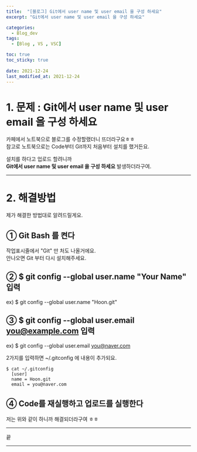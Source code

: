 ```yaml
---
title:  "[블로그] Git에서 user name 및 user email 을 구성 하세요"
excerpt: "Git에서 user name 및 user email 을 구성 하세요"

categories:
  - Blog_dev
tags:
  - [Blog , VS , VSC]

toc: true
toc_sticky: true
 
date: 2021-12-24
last_modified_at: 2021-12-24
---
```


# 1. 문제 : Git에서 user name 및 user email 을 구성 하세요

카페에서 노트북으로 블로그를 수정할랬더니 뜨더라구요ㅎㅎ  
참고로 노트북으로는 Code부터 Git까지 처음부터 설치를 했거든요.  
  
설치를 하다고 업로드 할려니까  
**Git에서 user name 및 user email 을 구성 하세요** 발생하더라구여.

---

# 2. 해결방법

제가 해결한 방법대로 알려드릴게요.  

## ① Git Bash 를 켠다

작업표시줄에서 "Git" 만 처도 나올거에요.  
안나오면 Git 부터 다시 설치해주세요.  

## ② $ git config --global user.name "Your Name" 입력

ex) $ git config --global user.name "Hoon.git"  

## ③ $ git config --global user.email you@example.com 입력

ex) $ git config --global user.email you@naver.com 
  
  2가지를 입력하면 ~/.gitconfig 에 내용이 추가되요.  

  ```
  $ cat ~/.gitconfig
    [user]
    name = Hoon.git
    email = you@naver.com
  ```

## ④ Code를 재실행하고 업로드를 실행한다

저는 위와 같이 하니까 해결되더라구여 ㅎㅎ  

---

끝

---


